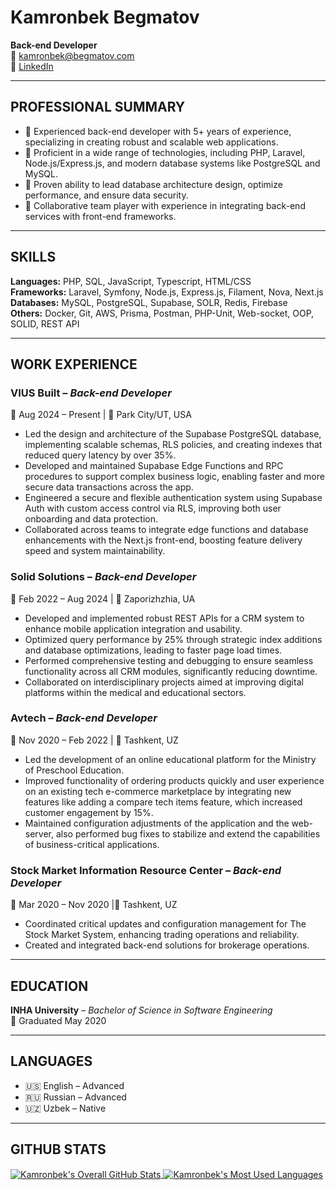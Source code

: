 # Kamronbek Begmatov
**Back-end Developer**  
📧 kamronbek@begmatov.com                        
🔗 [LinkedIn](https://linkedin.com/in/kamronbek)

---

## PROFESSIONAL SUMMARY
- 🔹 Experienced back-end developer with 5+ years of experience, specializing in creating robust and scalable web applications.
- 🔹 Proficient in a wide range of technologies, including PHP, Laravel, Node.js/Express.js, and modern database systems like PostgreSQL and MySQL.
- 🔹 Proven ability to lead database architecture design, optimize performance, and ensure data security.
- 🔹 Collaborative team player with experience in integrating back-end services with front-end frameworks.

---

## SKILLS

**Languages:** PHP, SQL, JavaScript, Typescript, HTML/CSS  
**Frameworks:** Laravel, Symfony, Node.js, Express.js, Filament, Nova, Next.js  
**Databases:** MySQL, PostgreSQL, Supabase, SOLR, Redis, Firebase  
**Others:** Docker, Git, AWS, Prisma, Postman, PHP-Unit, Web-socket, OOP, SOLID, REST API  

---

## WORK EXPERIENCE

### VIUS Built – *Back-end Developer*
📅 Aug 2024 – Present | 📍 Park City/UT, USA
- Led the design and architecture of the Supabase PostgreSQL database, implementing scalable schemas, RLS policies, and creating indexes that reduced query latency by over 35%.
- Developed and maintained Supabase Edge Functions and RPC procedures to support complex business logic, enabling faster and more secure data transactions across the app.
- Engineered a secure and flexible authentication system using Supabase Auth with custom access control via RLS, improving both user onboarding and data protection.
- Collaborated across teams to integrate edge functions and database enhancements with the Next.js front-end, boosting feature delivery speed and system maintainability.

### Solid Solutions – *Back-end Developer*
📅 Feb 2022 – Aug 2024 | 📍 Zaporizhzhia, UA
- Developed and implemented robust REST APIs for a CRM system to enhance mobile application integration and usability.
- Optimized query performance by 25% through strategic index additions and database optimizations, leading to faster page load times.
- Performed comprehensive testing and debugging to ensure seamless functionality across all CRM modules, significantly reducing downtime.
- Collaborated on interdisciplinary projects aimed at improving digital platforms within the medical and educational sectors.

### Avtech – *Back-end Developer*
📅 Nov 2020 – Feb 2022 | 📍 Tashkent, UZ
- Led the development of an online educational platform for the Ministry of Preschool Education.
- Improved functionality of ordering products quickly and user experience on an existing tech e-commerce marketplace by integrating new features like adding a compare tech items feature, which increased customer engagement by 15%.
- Maintained configuration adjustments of the application and the web-server, also performed bug fixes to stabilize and extend the capabilities of business-critical applications.

### Stock Market Information Resource Center – *Back-end Developer*
📅 Mar 2020 – Nov 2020 |📍 Tashkent, UZ
- Coordinated critical updates and configuration management for The Stock Market System, enhancing trading operations and reliability.
- Created and integrated back-end solutions for brokerage operations.

---

## EDUCATION

**INHA University** – *Bachelor of Science in Software Engineering*  
📅 Graduated May 2020

---

## LANGUAGES

- 🇺🇸 English – Advanced  
- 🇷🇺 Russian – Advanced  
- 🇺🇿 Uzbek – Native

---

## GITHUB STATS

<a href="https://github.com/hotkaybee">
  <img align="center" alt="Kamronbek's Overall GitHub Stats" src="https://github-readme-stats.vercel.app/api?username=hotkaybee&count_private=true&hide_border=true&show_icons=true&title_color=fff&icon_color=fff&text_color=fff&bg_color=000000" />
</a>

<a href="https://github.com/hotkaybee">
  <img align="center" alt="Kamronbek's Most Used Languages" src="https://github-readme-stats.vercel.app/api/top-langs/?username=hotkaybee&layout=compact&langs_count=10&hide_border=true&show_icons=true&title_color=fff&icon_color=fff&text_color=fff&bg_color=000000" />
</a>
